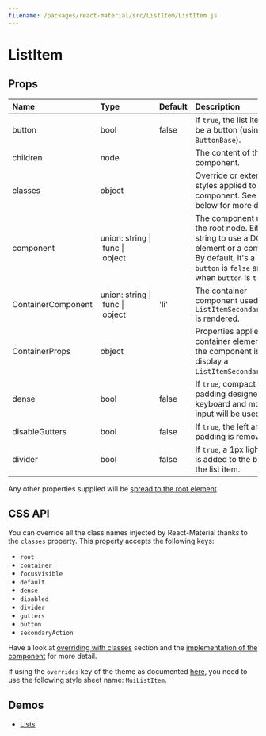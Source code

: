 ```yaml
---
filename: /packages/react-material/src/ListItem/ListItem.js
---
```


<!--- This documentation is automatically generated, do not try to edit it. -->

# ListItem



## Props

| Name | Type | Default | Description |
|:-----|:-----|:--------|:------------|
| <span class="prop-name">button</span> | <span class="prop-type">bool | <span class="prop-default">false</span> | If `true`, the list item will be a button (using `ButtonBase`). |
| <span class="prop-name">children</span> | <span class="prop-type">node |  | The content of the component. |
| <span class="prop-name">classes</span> | <span class="prop-type">object |  | Override or extend the styles applied to the component. See [CSS API](#css-api) below for more details. |
| <span class="prop-name">component</span> | <span class="prop-type">union:&nbsp;string&nbsp;&#124;<br>&nbsp;func&nbsp;&#124;<br>&nbsp;object<br> |  | The component used for the root node. Either a string to use a DOM element or a component. By default, it's a `li` when `button` is `false` and a `div` when `button` is `true`. |
| <span class="prop-name">ContainerComponent</span> | <span class="prop-type">union:&nbsp;string&nbsp;&#124;<br>&nbsp;func&nbsp;&#124;<br>&nbsp;object<br> | <span class="prop-default">'li'</span> | The container component used when a `ListItemSecondaryAction` is rendered. |
| <span class="prop-name">ContainerProps</span> | <span class="prop-type">object |  | Properties applied to the container element when the component is used to display a `ListItemSecondaryAction`. |
| <span class="prop-name">dense</span> | <span class="prop-type">bool | <span class="prop-default">false</span> | If `true`, compact vertical padding designed for keyboard and mouse input will be used. |
| <span class="prop-name">disableGutters</span> | <span class="prop-type">bool | <span class="prop-default">false</span> | If `true`, the left and right padding is removed. |
| <span class="prop-name">divider</span> | <span class="prop-type">bool | <span class="prop-default">false</span> | If `true`, a 1px light border is added to the bottom of the list item. |

Any other properties supplied will be [spread to the root element](/guides/api#spread).

## CSS API

You can override all the class names injected by React-Material thanks to the `classes` property.
This property accepts the following keys:
- `root`
- `container`
- `focusVisible`
- `default`
- `dense`
- `disabled`
- `divider`
- `gutters`
- `button`
- `secondaryAction`

Have a look at [overriding with classes](/customization/overrides#overriding-with-classes) section
and the [implementation of the component](https://github.com/6thquake/react-material/tree/develop/packages/react-material/src/ListItem/ListItem.js)
for more detail.

If using the `overrides` key of the theme as documented
[here](/customization/themes#customizing-all-instances-of-a-component-type),
you need to use the following style sheet name: `MuiListItem`.

## Demos

- [Lists](/demos/lists)

